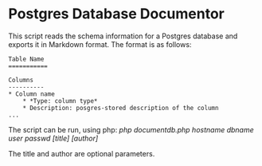 Postgres Database Documentor
============

This script reads the schema information for a Postgres database and exports it in Markdown format.  The format is as follows:

```
Table Name
===========

Columns
----------
* Column name
    * *Type: column type*
    * Description: posgres-stored description of the column
...
```

The script can be run, using php: *php documentdb.php hostname dbname user passwd [title] [author]*

The title and author are optional parameters.
